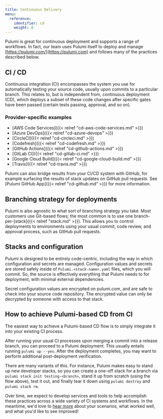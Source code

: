 ```yaml
---
title: Continuous Delivery
menu:
  reference:
    identifier: cd
    weight: 8
---
```


Pulumi is great for continuous deployment and supports a range of workflows.  In fact, our team uses Pulumi
itself to deploy and manage [https://pulumi.com/](https://pulumi.com) and follows many of the practices described below.

## CI / CD

Continuous integration (CI) encompasses the system you use for automatically testing your source code, usually upon
commits to a particular branch.  This relates to, but is independent from, continuous deployment (CD), which deploys
a subset of these code changes after specific gates have been passed (certain tests passing, approval, and so on).

### Provider-specific examples


* [AWS Code Services]({{< relref "cd-aws-code-services.md" >}})
* [Azure DevOps]({{< relref "cd-azure-devops" >}})
* [CircleCI]({{< relref "cd-circleci.md" >}})
* [Codefresh]({{< relref "cd-codefresh.md" >}})
* [GitHub Actions]({{< relref "cd-github-actions.md" >}})
* [GitLab CI]({{< relref "cd-gitlab-ci.md" >}})
* [Google Cloud Build]({{< relref "cd-google-cloud-build.md" >}})
* [Travis]({{< relref "cd-travis.md" >}})



Pulumi can also bridge results from your CI/CD system with GitHub, for example surfacing the results of stack
updates on GitHub pull requests. See [Pulumi GitHub App]({{< relref "cd-github.md" >}}) for more information.

## Branching strategy for deployments

Pulumi is also agnostic to what sort of branching strategy you take.  Most customers use Git-based flows; the most common is to use one branch-per-[stack]({{< relref "stack.md" >}}).  This allows you to control deployments to environments using your usual commit, code review, and approval process, such as GitHub pull requests.

## Stacks and configuration

Pulumi is designed to be entirely code-centric, including the way in which configuration and secrets are managed. Configuration values and secrets are stored safely inside of `Pulumi.<stack-name>.yaml` files, which you will commit. So, the source is effectively everything that Pulumi needs to for deployment, with minimal external dependencies.

Secret configuration values are encrypted on pulumi.com, and are safe to check into your source code repository. The encrypted value can only be decrypted by someone with access to that stack.

## How to achieve Pulumi-based CD from CI

The easiest way to achieve a Pulumi-based CD flow is to simply integrate it into your existing CI process.

After running your usual CI processes upon merging a commit into a release branch, you can proceed to a Pulumi deployment.  This usually entails running `pulumi up --yes`. After the deployment completes, you may want to perform additional post-deployment verification.

There are many variants of this. For instance, Pulumi makes easy to stand up new developer stacks, so you can create a one-off stack for a branch via `pulumi stack init testing-<branch>`, stand it up from scratch (using the flow above), test it out, and finally tear it down using `pulumi destroy` and `pulumi stack rm`.

Over time, we expect to develop services and tools to help accomplish these practices across a wide variety of CI
systems and workflows.  In the meantime, we'd love to [hear more](mailto:support@pulumi.com) about your scenarios,
what worked well, and what you'd like to see improved!
